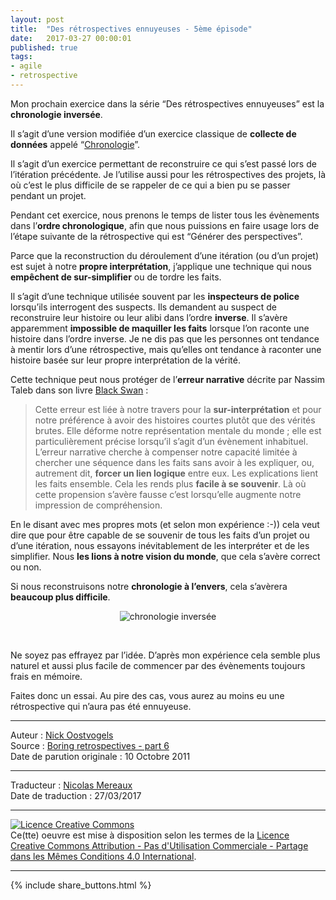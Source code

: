 ```yaml
---
layout: post
title:  "Des rétrospectives ennuyeuses - 5ème épisode"
date:   2017-03-27 00:00:01
published: true
tags: 
- agile
- retrospective
---
```


Mon prochain exercice dans la série “Des rétrospectives ennuyeuses” est la **chronologie inversée**.

Il s’agit d’une version modifiée d’un exercice classique de **collecte de données** appelé “[Chronologie](https://noostvog.wordpress.com/2009/01/28/project-retrospective/)”.

Il s’agit d’un exercice permettant de reconstruire ce qui s’est passé lors de l’itération précédente. Je l’utilise aussi pour les rétrospectives des projets, là où c’est le plus difficile de se rappeler de ce qui a bien pu se passer pendant un projet.

Pendant cet exercice, nous prenons le temps de lister tous les évènements dans l’**ordre chronologique**, afin que nous puissions en faire usage lors de l’étape suivante de la rétrospective qui est “Générer des perspectives”.

Parce que la reconstruction du déroulement d’une itération (ou d’un projet) est sujet à notre **propre interprétation**, j’applique une technique qui nous **empêchent de sur-simplifier** ou de tordre les faits.

Il s’agit d’une technique utilisée souvent par les **inspecteurs de police** lorsqu’ils interrogent des suspects. Ils demandent au suspect de reconstruire leur histoire ou leur alibi dans l’ordre **inverse**. Il s’avère apparemment **impossible de maquiller les faits** lorsque l’on raconte une histoire dans l’ordre inverse. Je ne dis pas que les personnes ont tendance à mentir lors d’une rétrospective, mais qu’elles ont tendance à raconter une histoire basée sur leur propre interprétation de la vérité.

Cette technique peut nous protéger de l’**erreur narrative** décrite par Nassim Taleb dans son livre [Black Swan](http://www.amazon.com/Black-Swan-Impact-Highly-Improbable/dp/1400063515) :

> Cette erreur est liée à notre travers pour la **sur-interprétation** et pour notre préférence à avoir des histoires courtes plutôt que des vérités brutes. Elle déforme notre représentation mentale du monde ; elle est particulièrement précise lorsqu’il s’agit d’un évènement inhabituel. L’erreur narrative cherche à compenser notre capacité limitée à chercher une séquence dans les faits sans avoir à les expliquer, ou, autrement dit, **forcer un lien logique** entre eux. Les explications lient les faits ensemble. Cela les rends plus **facile à se souvenir**. Là où cette propension s’avère fausse c’est lorsqu’elle augmente notre impression de compréhension.

En le disant avec mes propres mots (et selon mon expérience :-)) cela veut dire que pour être capable de se souvenir de tous les faits d’un projet ou d’une itération, nous essayons inévitablement de les interpréter et de les simplifier. Nous **les lions à notre vision du monde**, que cela s’avère correct ou non.

Si nous reconstruisons notre **chronologie à l’envers**, cela s’avèrera **beaucoup plus difficile**.

<div align="center">
  <img title="chronologie inversée" alt="chronologie inversée" src="{{ site.url }}assets/retrospectives_ennuyeuses/chronologie_inversee.jpg" />
</div>

&nbsp;

Ne soyez pas effrayez par l’idée. D’après mon expérience cela semble plus naturel et aussi plus facile de commencer par des évènements toujours frais en mémoire.

Faites donc un essai. Au pire des cas, vous aurez au moins eu une rétrospective qui n’aura pas été ennuyeuse.

---
Auteur : [Nick Oostvogels](https://skycoach.be/ss/)  
Source : [Boring retrospectives - part 6](https://skycoach.be/2011/10/10/boring-retrospectives-part-5-reverse-timeline/)  
Date de parution originale : 10 Octobre 2011  

---
Traducteur : [Nicolas Mereaux](http://www.les-traducteurs-agiles.org/traducteurs/)  
Date de traduction : 27/03/2017  

---

<a rel="license" href="http://creativecommons.org/licenses/by-nc-sa/4.0/"><img alt="Licence Creative Commons" style="border-width:0" src="http://i.creativecommons.org/l/by-nc-sa/4.0/88x31.png" /></a><br />Ce(tte) oeuvre est mise à disposition selon les termes de la <a rel="license" href="http://creativecommons.org/licenses/by-nc-sa/4.0/">Licence Creative Commons Attribution - Pas d'Utilisation Commerciale - Partage dans les Mêmes Conditions 4.0 International</a>.

---

{% include share_buttons.html %}


